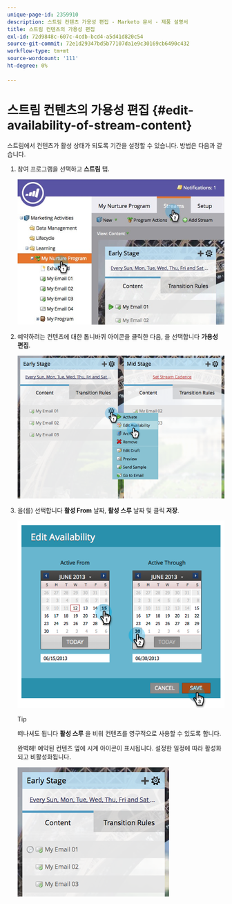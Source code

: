 ```yaml
---
unique-page-id: 2359910
description: 스트림 컨텐츠 가용성 편집 - Marketo 문서 - 제품 설명서
title: 스트림 컨텐츠의 가용성 편집
exl-id: 72d9848c-607c-4cdb-bcd4-a5d41d820c54
source-git-commit: 72e1d29347bd5b77107da1e9c30169cb6490c432
workflow-type: tm+mt
source-wordcount: '111'
ht-degree: 0%

---
```


# 스트림 컨텐츠의 가용성 편집 {#edit-availability-of-stream-content}

스트림에서 컨텐츠가 활성 상태가 되도록 기간을 설정할 수 있습니다. 방법은 다음과 같습니다.

1. 참여 프로그램을 선택하고 **스트림** 탭.

   ![](assets/cloneasteam-2.jpg)

1. 예약하려는 컨텐츠에 대한 톱니바퀴 아이콘을 클릭한 다음, 을 선택합니다 **가용성 편집**.

   ![](assets/image2014-9-15-17-3a35-3a56.png)

1. 을(를) 선택합니다 **활성 From** 날짜, **활성 스루** 날짜 및 클릭 **저장**.

   ![](assets/image2014-9-15-17-3a36-3a0.png)

   >[!TIP]
   >
   >떠나셔도 됩니다 **활성 스루** 을 비워 컨텐츠를 영구적으로 사용할 수 있도록 합니다.

   완벽해! 예약된 컨텐츠 옆에 시계 아이콘이 표시됩니다. 설정한 일정에 따라 활성화되고 비활성화됩니다.

   ![](assets/image2014-9-15-17-3a36-3a4.png)
